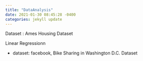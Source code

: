```yaml
---
title: "DataAnalysis"
date: 2021-01-30 08:45:28 -0400
categories: jekyll update
---
```



Dataset : Ames Housing Dataset 



Linear Regressionn 
- dataset: facebook, Bike Sharing in Washington D.C. Dataset
